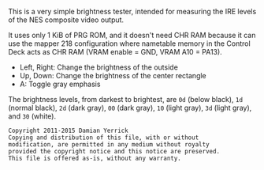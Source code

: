 This is a very simple brightness tester, intended for measuring
the IRE levels of the NES composite video output.

It uses only 1 KiB of PRG ROM, and it doesn't need CHR RAM because
it can use the mapper 218 configuration where nametable memory in the
Control Deck acts as CHR RAM (VRAM enable = GND, VRAM A10 = PA13).

* Left, Right: Change the brightness of the outside
* Up, Down: Change the brightness of the center rectangle
* A: Toggle gray emphasis

The brightness levels, from darkest to brightest, are
`0d` (below black), `1d` (normal black), `2d` (dark gray),
`00` (dark gray), `10` (light gray), `3d` (light gray), and
`30` (white).

    Copyright 2011-2015 Damian Yerrick
    Copying and distribution of this file, with or without
    modification, are permitted in any medium without royalty
    provided the copyright notice and this notice are preserved.
    This file is offered as-is, without any warranty.